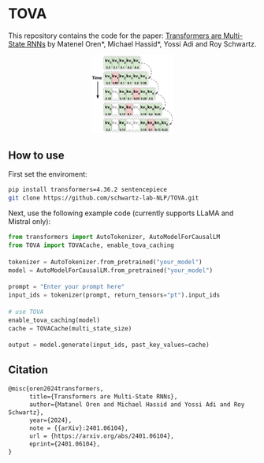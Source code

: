 # TOVA
This repository contains the code for the paper: [Transformers are Multi-State RNNs](https://arxiv.org/abs/2401.06104) by Matenel Oren*, Michael Hassid*, Yossi Adi and Roy Schwartz.

<p align="center">
  <img src="fig2_tova.png" width="33%" height="33%">
</p>

## How to use

First set the enviroment:
```bash
pip install transformers=4.36.2 sentencepiece
git clone https://github.com/schwartz-lab-NLP/TOVA.git
```

Next, use the following example code (currently supports LLaMA and Mistral only):
```python
from transformers import AutoTokenizer, AutoModelForCausalLM
from TOVA import TOVACache, enable_tova_caching

tokenizer = AutoTokenizer.from_pretrained("your_model")
model = AutoModelForCausalLM.from_pretrained("your_model")

prompt = "Enter your prompt here"
input_ids = tokenizer(prompt, return_tensors="pt").input_ids

# use TOVA
enable_tova_caching(model)
cache = TOVACache(multi_state_size)

output = model.generate(input_ids, past_key_values=cache)
```


## Citation
```
@misc{oren2024transformers,
      title={Transformers are Multi-State RNNs}, 
      author={Matanel Oren and Michael Hassid and Yossi Adi and Roy Schwartz},
      year={2024},
      note = {{arXiv}:2401.06104},
      url = {https://arxiv.org/abs/2401.06104},
      eprint={2401.06104},
}
